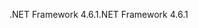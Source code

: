 <span data-ttu-id="28d93-101">.NET Framework 4.6.1</span><span class="sxs-lookup"><span data-stu-id="28d93-101">.NET Framework 4.6.1</span></span>
